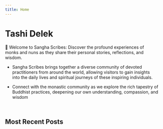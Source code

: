 ```yaml
---
title: Home
---
```


# Tashi Delek

👋 Welcome to Sangha Scribes: Discover the profound experiences of monks and nuns as they share their personal stories, reflections, and wisdom.

- Sangha Scribes brings together a diverse community of devoted practitioners from around the world, allowing visitors to gain insights into the daily lives and spiritual journeys of these inspiring individuals.

- Connect with the monastic community as we explore the rich tapestry of Buddhist practices, deepening our own understanding, compassion, and wisdom

&nbsp;

## Most Recent Posts
